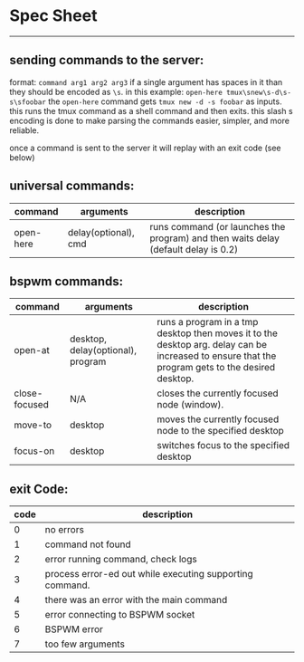 # Spec Sheet

----

## sending commands to the server:
format: `command arg1 arg2 arg3`
if a single argument has spaces in it than they should be encoded as `\s`.
in this example: `open-here tmux\snew\s-d\s-s\sfoobar` the `open-here` command gets `tmux new -d -s foobar` as inputs. this runs the tmux command as a shell command and then exits. this slash s encoding is done to make parsing the commands easier, simpler, and more reliable.

once a command is sent to the server it will replay with an exit code (see below)

## universal commands:
|command | arguments | description |
|--------|-----------|-------------|
|open-here | delay(optional), cmd | runs command (or launches the program) and then waits delay (default delay is 0.2)

## bspwm commands:
|command | arguments | description |
|--------|-----------|-------------|
|open-at | desktop, delay(optional), program | runs a program in a tmp desktop then moves it to the desktop arg. delay can be increased to ensure that the program gets to the desired desktop.  
|close-focused | N/A | closes the currently focused node (window).
|move-to | desktop | moves the currently focused node to the specified desktop
|focus-on | desktop | switches focus to the specified desktop

## exit Code:
|code | description |
|-----|-------------|
|0    |  no errors
|1    |  command not found
|2    |  error running command, check logs
|3    |  process error-ed out while executing supporting command.
|4    |  there was an error with the main command
|5    |  error connecting to BSPWM socket
|6    |  BSPWM error
|7    |  too few arguments
